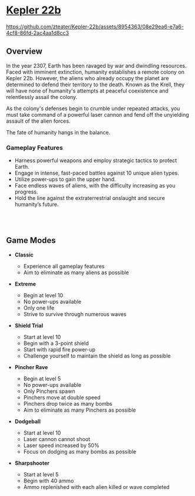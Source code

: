 # [Kepler 22b](https://gx.games/games/z23hhv)


https://github.com/zteater/Kepler-22b/assets/8954363/08e29ea6-e7a6-4cf8-86fd-2ac4aa1d8cc3



## Overview
In the year 2307, Earth has been ravaged by war and dwindling resources. Faced with imminent extinction, humanity establishes a remote colony on Kepler 22b. However, the aliens who already occupy the planet are determined to defend their territory to the death. Known as the Krell, they will have none of humanity's attempts at peaceful coexistence and relentlessly assail the colony.

As the colony's defenses begin to crumble under repeated attacks, you must take command of a powerful laser cannon and fend off the unyielding assault of the alien forces. 

The fate of humanity hangs in the balance.

### Gameplay Features
- Harness powerful weapons and employ strategic tactics to protect Earth.
- Engage in intense, fast-paced battles against 10 unique alien types.
- Utilize power-ups to gain the upper hand.
- Face endless waves of aliens, with the difficulty increasing as you progress.
- Hold the line against the extraterrestrial onslaught and secure humanity’s future.

<br/>


<br/>

## Game Modes
- **Classic**
  - Experience all gameplay features
  - Aim to eliminate as many aliens as possible

- **Extreme**
  - Begin at level 10
  - No power-ups available
  - Only one life
  - Strive to survive through numerous waves

- **Shield Trial**
  - Start at level 10
  - Begin with a 3-point shield
  - Start with rapid fire power-up
  - Challenge yourself to maintain the shield as long as possible

- **Pincher Rave**
  - Begin at level 5
  - No power-ups available
  - Only Pinchers spawn
  - Pinchers move at double speed
  - Pinchers drop twice as many bombs
  - Aim to eliminate as many Pinchers as possible

- **Dodgeball**
  - Start at level 10
  - Laser cannon cannot shoot
  - Laser speed increased by 50%
  - Focus on dodging as many bombs as possible

- **Sharpshooter**
  - Start at level 5
  - Begin with 40 ammo
  - Ammo replenished with each alien killed or wave completed


<br/>

<br/>
